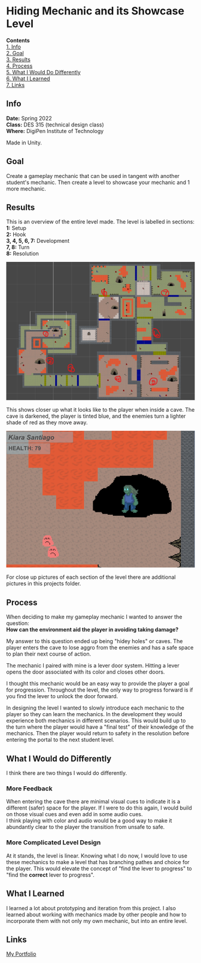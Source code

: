 # Hiding Mechanic and its Showcase Level
**Contents**  
[1. Info](#info)  
[2. Goal](#goal)  
[3. Results](#results)  
[4. Process](#process)  
[5. What I Would Do Differently](#what-i-would-do-differently)  
[6. What I Learned](#what-i-learned)  
[7. Links](#links)  

## Info
**Date:** Spring 2022  
**Class:** DES 315 (technical design class)  
**Where:** DigiPen Institute of Technology  

Made in Unity.  

## Goal
Create a gameplay mechanic that can be used in tangent with another student's mechanic. Then create a level to showcase your mechanic and 1 more mechanic.
## Results 
This is an overview of the entire level made. The level is labelled in sections:  
**1:** Setup  
**2:** Hook  
**3, 4, 5, 6, 7:** Development  
**7, 8:** Turn   
**8:** Resolution  

![alt text](Hiding_Mechanic_Level_Overview.png)  

This shows closer up what it looks like to the player when inside a cave. The cave is darkened, the player is tinted blue, and the enemies turn a lighter shade of red as they move away.  

![alt text](Hiding_Mechanic_In_Cave.png)  

For close up pictures of each section of the level there are additional pictures in this projects folder.
## Process

When deciding to make my gameplay mechanic I wanted to answer the question:   
**How can the environment aid the player in avoiding taking damage?**  

My answer to this question ended up being "hidey holes" or caves. The player enters the cave to lose aggro from the enemies and has a safe space to plan their next course of action.  

The mechanic I paired with mine is a lever door system. Hitting a lever opens the door associated with its color and closes other doors.  

I thought this mechanic would be an easy way to provide the player a goal for progression. Throughout the level, the only way to progress forward is if you find the lever to unlock the door forward.  

In designing the level I wanted to slowly introduce each mechanic to the player so they can learn the mechanics. In the development they would experience both mechanics in different scenarios. This would build up to the turn where the player would have a "final test" of their knowledge of the mechanics. Then the player would return to safety in the resolution before entering the portal to the next student level.  
## What I Would do Differently
I think there are two things I would do differently.  

### More Feedback
When entering the cave there are minimal visual cues to indicate it is a different (safer) space for the player. If I were to do this again, I would build on those visual cues and even add in some audio cues.  
I think playing with color and audio would be a good way to make it abundantly clear to the player the transition from unsafe to safe.
### More Complicated Level Design
At it stands, the level is linear. Knowing what I do now, I would love to use these mechanics to make a level that has branching pathes and choice for the player. This would elevate the concept of "find the lever to progress" to "find the **correct** lever to progress".
## What I Learned  
I learned a lot about prototyping and iteration from this project. I also learned about working with mechanics made by other people and how to incorporate them with not only my own mechanic, but into an entire level.
## Links
[My Portfolio](https://github.com/ksanti6/portfolio)  